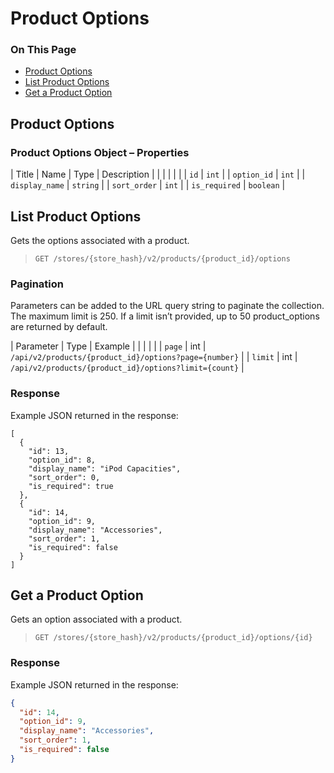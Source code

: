 # Product Options

<div class="otp" id="no-index">

### On This Page
- [Product Options](#product-options)
- [List Product Options](#list-product-options)
- [Get a Product Option](#get-a-product-option)

</div> 

<a href='#v2-options_object-properties' aria-hidden='true' class='block-anchor'  id='v2-options_object-properties'><i aria-hidden='true' class='linkify icon'></i></a>

## Product Options 

### Product Options Object – Properties 

| Title | Name | Type | Description |
|  |  |  |  |
| `id` | `int` |
| `option_id` | `int` |
| `display_name` | `string` |
| `sort_order` | `int` |
| `is_required` | `boolean` |




<a href='#v2-review_list-product-reviews' aria-hidden='true' class='block-anchor'  id='v2-review_list-product-reviews'><i aria-hidden='true' class='linkify icon'></i></a>

## List Product Options

Gets the options associated with a product.

>`GET /stores/{store_hash}/v2/products/{product_id}/options`

### Pagination

Parameters can be added to the URL query string to paginate the collection. The maximum limit is 250\. If a limit isn’t provided, up to 50 product_options are returned by default.

| Parameter | Type | Example |
|  |  |  |
| `page` | int | `/api/v2/products/{product_id}/options?page={number}` |
| `limit` | int | `/api/v2/products/{product_id}/options?limit={count}` |

### Response

Example JSON returned in the response:

```
[
  {
    "id": 13,
    "option_id": 8,
    "display_name": "iPod Capacities",
    "sort_order": 0,
    "is_required": true
  },
  {
    "id": 14,
    "option_id": 9,
    "display_name": "Accessories",
    "sort_order": 1,
    "is_required": false
  }
]
```

<a href='#v2-review-product-options' aria-hidden='true' class='block-anchor'  id='v2-review-product-options'><i aria-hidden='true' class='linkify icon'></i></a>

## Get a Product Option

Gets an option associated with a product.


>`GET /stores/{store_hash}/v2/products/{product_id}/options/{id}`

### Response

Example JSON returned in the response:

```json
{
  "id": 14,
  "option_id": 9,
  "display_name": "Accessories",
  "sort_order": 1,
  "is_required": false
}
```

